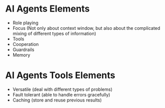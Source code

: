 # AI Agents Elements

- Role playing
- Focus (Not only about context window, but also about the complicated mixing of
  different types of information)
- Tools
- Cooperation
- Guardrails
- Memory

# AI Agents Tools Elements

- Versatile (deal with different types of problems)
- Fault tolerant (able to handle errors gracefully)
- Caching (store and reuse previous results)
